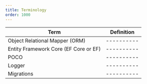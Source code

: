 ```yaml
---
title: Terminology
order: 1000
---
```


| Term | Definition |
| ---- | ---------- |
| Object Relational Mapper (ORM) | ---------- |
| Entity Framework Core (EF Core or EF) | ---------- |
| POCO | ---------- |
| Logger | ---------- |
| Migrations | ---------- |

